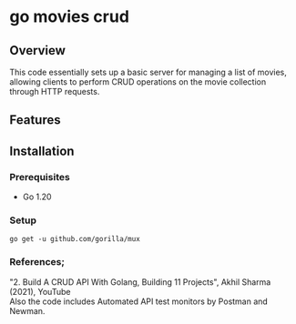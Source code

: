 # go movies crud

## Overview
This code essentially sets up a basic server for managing a list of movies, allowing clients to perform CRUD operations on the movie collection through HTTP requests.

## Features

## Installation

### Prerequisites

- Go 1.20


### Setup
```
go get -u github.com/gorilla/mux
```




### References;
"2. Build A CRUD API With Golang, Building 11 Projects", Akhil Sharma (2021), YouTube\
 Also the code includes Automated API test monitors by Postman and Newman.
